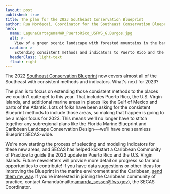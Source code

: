 ```yaml
---
layout: post
published: true
title: The plan for the 2023 Southeast Conservation Blueprint
author: Rua Mordecai, Coordinator for the Southeast Conservation Blueprint
hero:
  name: LagunaCartagenaNWR_PuertoRico_USFWS_G.Burgos.jpg
  alt: >-
    View of a green scenic landscape with forested mountains in the background and a lagoon in the foreground.
  caption: >-
    Extending consistent methods and indicators to Puerto Rico and the U.S. Virgin Islands will be a major focus of the 2023 Blueprint update. Photo of Laguna Cartagena National Wildlife Refuge in Puerto Rico by G. Burgos, U.S. Fish and Wildlife Service.
  headerClass: light-text
  float: right
---
```

The 2022 [Southeast Conservation Blueprint](https://secassoutheast.org/blueprint) now covers almost all of the Southeast with consistent methods and indicators. What's next for 2023? 

The plan is to focus on extending those consistent methods to the places we couldn't quite get to this year. That includes Puerto Rico, the U.S. Virgin Islands, and additional marine areas in places like the Gulf of Mexico and parts of the Atlantic. Lots of folks have been asking for the consistent Blueprint methods to include those areas, so making that happen is going to be a major focus for 2023.<!--more--> This means we'll no longer have to stitch together any subregional plans like the Florida Marine Blueprint and Caribbean Landcape Conservation Design---we'll have one seamless Blueprint SECAS-wide.

We're now starting the process of selecting and modeling indicators for these new areas, and SECAS has helped kickstart a Caribbean Community of Practice to guide the 2023 update in Puerto Rico and the U.S. Virgin Islands. Future newsletters will provide more detail on progress so far and opportunities to contribute! If you have data suggestions or other ideas for improving the Blueprint in the marine environment and the Caribbean, [send them my way](mailto:rua_mordecai@fws.gov). If you're interested in joining the Caribbean community of practice, contact Amanda(mailto:amanda_sesser@fws.gov), the SECAS Coordinator.
